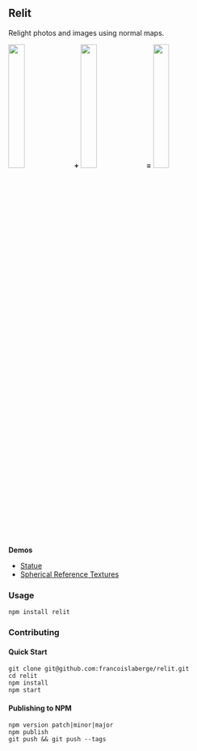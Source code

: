 ## Relit
Relight photos and images using normal maps.

<img width="25%" src="http://francoislaberge.com/relit/texture/statue-diffuse.png"/> **+** 
<img width="25%" src="http://francoislaberge.com/relit/texture/statue-normals.png"/> **=** 
<img width="25%" src="http://francoislaberge.com/relit/texture/statue-final.png"/>

**Demos**
 - [Statue](http://francoislaberge.com/relit/)
 - [Spherical Reference Textures](http://francoislaberge.com/relit/examples/reference-sphere/)

### Usage

```
npm install relit
```

### Contributing

#### Quick Start
```
git clone git@github.com:francoislaberge/relit.git
cd relit
npm install
npm start
```

#### Publishing to NPM

```
npm version patch|minor|major
npm publish
git push && git push --tags
```
